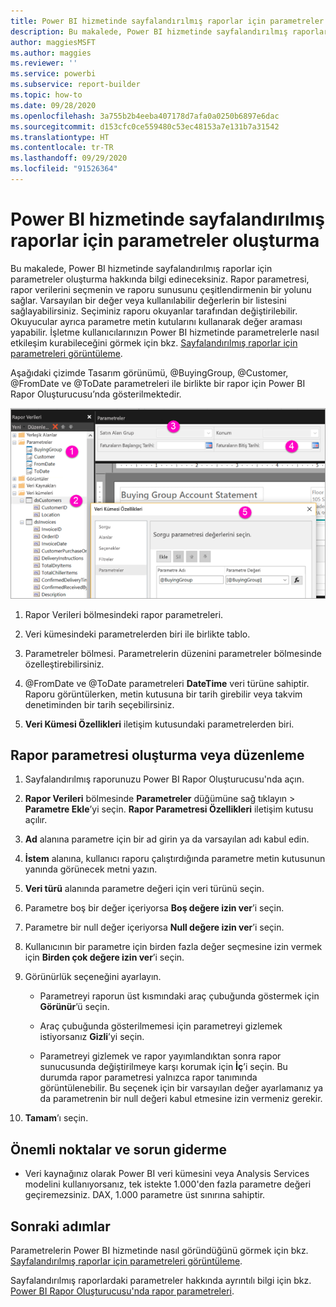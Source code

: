 ```yaml
---
title: Power BI hizmetinde sayfalandırılmış raporlar için parametreler oluşturma
description: Bu makalede, Power BI hizmetinde sayfalandırılmış raporlar için parametreler oluşturma hakkında bilgi edineceksiniz.
author: maggiesMSFT
ms.author: maggies
ms.reviewer: ''
ms.service: powerbi
ms.subservice: report-builder
ms.topic: how-to
ms.date: 09/28/2020
ms.openlocfilehash: 3a755b2b4eeba407178d7afa0a0250b6897e6dac
ms.sourcegitcommit: d153cfc0ce559480c53ec48153a7e131b7a31542
ms.translationtype: HT
ms.contentlocale: tr-TR
ms.lasthandoff: 09/29/2020
ms.locfileid: "91526364"
---
```

# <a name="create-parameters-for-paginated-reports-in-the-power-bi-service"></a>Power BI hizmetinde sayfalandırılmış raporlar için parametreler oluşturma

Bu makalede, Power BI hizmetinde sayfalandırılmış raporlar için parametreler oluşturma hakkında bilgi edineceksiniz.  Rapor parametresi, rapor verilerini seçmenin ve raporu sunusunu çeşitlendirmenin bir yolunu sağlar. Varsayılan bir değer veya kullanılabilir değerlerin bir listesini sağlayabilirsiniz. Seçiminiz raporu okuyanlar tarafından değiştirilebilir. Okuyucular ayrıca parametre metin kutularını kullanarak değer araması yapabilir. İşletme kullanıcılarınızın Power BI hizmetinde parametrelerle nasıl etkileşim kurabileceğini görmek için bkz. [Sayfalandırılmış raporlar için parametreleri görüntüleme](../consumer/paginated-reports-view-parameters.md).  

Aşağıdaki çizimde Tasarım görünümü, @BuyingGroup, @Customer, @FromDate ve @ToDate parametreleri ile birlikte bir rapor için Power BI Rapor Oluşturucusu’nda gösterilmektedir. 
  
![Rapor Oluşturucusu'ndaki parametreler](media/paginated-reports-parameters/power-bi-paginated-parameters-report-builder.png)
  
1.  Rapor Verileri bölmesindeki rapor parametreleri.  
  
2.  Veri kümesindeki parametrelerden biri ile birlikte tablo.  
  
3.  Parametreler bölmesi. Parametrelerin düzenini parametreler bölmesinde özelleştirebilirsiniz. 
  
4.  @FromDate ve @ToDate parametreleri **DateTime** veri türüne sahiptir. Raporu görüntülerken, metin kutusuna bir tarih girebilir veya takvim denetiminden bir tarih seçebilirsiniz. 

5.  **Veri Kümesi Özellikleri** iletişim kutusundaki parametrelerden biri.  

  
## <a name="create-or-edit-a-report-parameter"></a>Rapor parametresi oluşturma veya düzenleme  
  
1.  Sayfalandırılmış raporunuzu Power BI Rapor Oluşturucusu'nda açın.

1. **Rapor Verileri** bölmesinde **Parametreler** düğümüne sağ tıklayın > **Parametre Ekle**’yi seçin. **Rapor Parametresi Özellikleri** iletişim kutusu açılır.  
  
2.  **Ad** alanına parametre için bir ad girin ya da varsayılan adı kabul edin.  
  
3.  **İstem** alanına, kullanıcı raporu çalıştırdığında parametre metin kutusunun yanında görünecek metni yazın.  
  
4.  **Veri türü** alanında parametre değeri için veri türünü seçin.  
  
5.  Parametre boş bir değer içeriyorsa **Boş değere izin ver**’i seçin.  
  
6.  Parametre bir null değer içeriyorsa **Null değere izin ver**’i seçin.  
  
7.  Kullanıcının bir parametre için birden fazla değer seçmesine izin vermek için **Birden çok değere izin ver**’i seçin.  
  
8.  Görünürlük seçeneğini ayarlayın.  
  
    -   Parametreyi raporun üst kısmındaki araç çubuğunda göstermek için **Görünür**’ü seçin.  
  
    -   Araç çubuğunda gösterilmemesi için parametreyi gizlemek istiyorsanız **Gizli**’yi seçin.  
  
    -   Parametreyi gizlemek ve rapor yayımlandıktan sonra rapor sunucusunda değiştirilmeye karşı korumak için **İç**’i seçin. Bu durumda rapor parametresi yalnızca rapor tanımında görüntülenebilir. Bu seçenek için bir varsayılan değer ayarlamanız ya da parametrenin bir null değeri kabul etmesine izin vermeniz gerekir.  
  
9. **Tamam**’ı seçin. 

## <a name="considerations-and-troubleshooting"></a>Önemli noktalar ve sorun giderme

- Veri kaynağınız olarak Power BI veri kümesini veya Analysis Services modelini kullanıyorsanız, tek istekte 1.000'den fazla parametre değeri geçiremezsiniz. DAX, 1.000 parametre üst sınırına sahiptir. 

 
## <a name="next-steps"></a>Sonraki adımlar

Parametrelerin Power BI hizmetinde nasıl göründüğünü görmek için bkz. [Sayfalandırılmış raporlar için parametreleri görüntüleme](../consumer/paginated-reports-view-parameters.md).

Sayfalandırılmış raporlardaki parametreler hakkında ayrıntılı bilgi için bkz. [Power BI Rapor Oluşturucusu'nda rapor parametreleri](report-builder-parameters.md).
